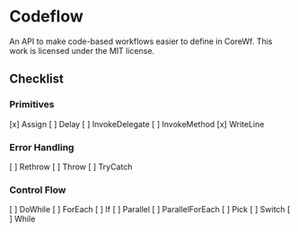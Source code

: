 # Codeflow
An API to make code-based workflows easier to define in CoreWf. This work is licensed under the MIT license.

## Checklist
### Primitives
[x] Assign
[ ] Delay
[ ] InvokeDelegate
[ ] InvokeMethod
[x] WriteLine

### Error Handling
[ ] Rethrow
[ ] Throw
[ ] TryCatch

### Control Flow
[ ] DoWhile
[ ] ForEach
[ ] If
[ ] Parallel
[ ] ParallelForEach
[ ] Pick
[ ] Switch
[ ] While